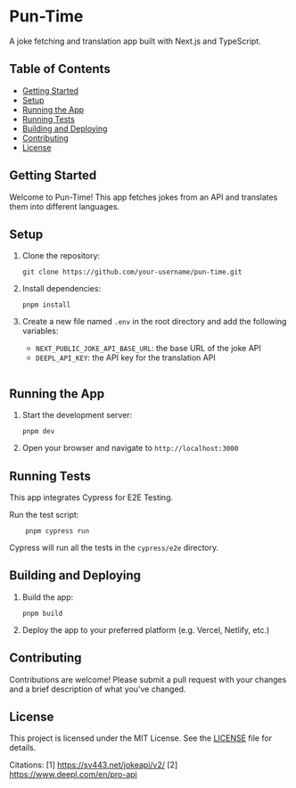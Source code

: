 # Pun-Time

A joke fetching and translation app built with Next.js and TypeScript.

## Table of Contents

- [Getting Started](#getting-started)
- [Setup](#setup)
- [Running the App](#running-the-app)
- [Running Tests](#running-tests)
- [Building and Deploying](#building-and-deploying)
- [Contributing](#contributing)
- [License](#license)

## Getting Started

Welcome to Pun-Time! This app fetches jokes from an API and translates them into different languages.

## Setup

1. Clone the repository:

   ```
   git clone https://github.com/your-username/pun-time.git
   ```

2. Install dependencies:

   ```
   pnpm install
   ```

3. Create a new file named `.env` in the root directory and add the following variables:

   - `NEXT_PUBLIC_JOKE_API_BASE_URL`: the base URL of the joke API
   - `DEEPL_API_KEY`: the API key for the translation API

   ```

   ```

## Running the App

1. Start the development server:

   ```
   pnpm dev
   ```

2. Open your browser and navigate to `http://localhost:3000`

## Running Tests

This app integrates Cypress for E2E Testing.

Run the test script:

```
    pnpm cypress run
```

Cypress will run all the tests in the `cypress/e2e` directory.

## Building and Deploying

1. Build the app:

   ```
   pnpm build
   ```

2. Deploy the app to your preferred platform (e.g. Vercel, Netlify, etc.)

## Contributing

Contributions are welcome! Please submit a pull request with your changes and a brief description of what you've changed.

## License

This project is licensed under the MIT License. See the [LICENSE](LICENSE) file for details.

Citations:
[1] https://sv443.net/jokeapi/v2/
[2] https://www.deepl.com/en/pro-api
